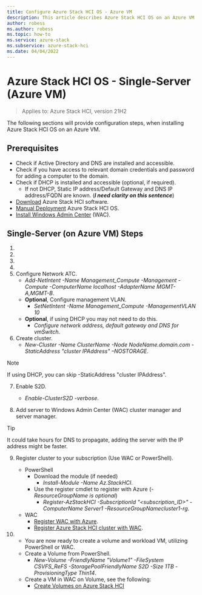 ```yaml
---
title: Configure Azure Stack HCI OS - Azure VM
description: This article describes Azure Stack HCI OS on an Azure VM
author: robess
ms.author: robess
ms.topic: how-to
ms.service: azure-stack
ms.subservice: azure-stack-hci
ms.date: 04/04/2022
---
```


# **Azure Stack HCI OS - Single-Server (Azure VM)**
> Applies to: Azure Stack HCI, version 21H2

The following sections will provide configuration steps, when installing Azure Stack HCI OS on an Azure VM.
## Prerequisites

- Check if Active Directory and DNS are installed and accessible.
- Check if you have access to relevant domain credentials and password for adding a computer to the domain.
- Check if DHCP is installed and accessible (optional, if required).
    - If not DHCP, Static IP address/Default Gateway and DNS IP address/FQDN are known. (***I need clarity on this sentence***)
- [Download](https://azure.microsoft.com/products/azure-stack/hci/hci-download/) Azure Stack HCI software.
- [Manual Deployment](/azure-stack/hci/deploy/operating-system#manual-deployment) Azure Stack HCI OS.
- [Install Windows Admin Center](https://docs.microsoft.com/windows-server/manage/windows-admin-center/deploy/install) (WAC).

## **Single-Server (on Azure VM) Steps**
1. 
2. 
3. 
4. 
5. Configure Network ATC.
    - *Add-NetIntent -Name Management_Compute -Management -Compute -ComputerName localhost -AdapterName MGMT-A,MGMT-B*.
    - **Optional**, Configure management VLAN.
        - *SetNetIntent -Name Management_Compute -ManagementVLAN 10*
    - **Optional**, if using DHCP you may not need to do this.
        - *Configure network address, default gateway and DNS for vmSwitch*.
6. Create cluster.
    - *New-Cluster -Name ClusterName -Node NodeName.domain.com -StaticAddress "cluster IPAddress" –NOSTORAGE*.

> [!NOTE]
> If using DHCP, you can skip -StaticAddress "cluster IPAddress".

7. Enable S2D.
    - *Enable-ClusterS2D -verbose*.

8. Add server to Windows Admin Center (WAC) cluster manager and server manager.

> [!TIP]
> It could take hours for DNS to propagate, adding the server with the IP address might be faster.

9. Register cluster to your subscription (Use WAC or PowerShell).
    - PowerShell
        - Download the module (if needed)
            - *Install-Module -Name Az.StackHCI*.
        - Use the register cmdlet to register with Azure (*-ResourceGroupName is optional*)
            - *Register-AzStackHCI -SubscriptionId "<subscription_ID>" -ComputerName Server1 -ResourceGroupNamecluster1-rg*.
    - WAC
        - [Register WAC with Azure](../manage/register-windows-admin-center.md).
        - [Register Azure Stack HCI cluster with WAC](../deploy/register-with-azure.md#register-a-cluster-using-windows-admin-center).

11. - You are now ready to create a volume and workload VM, utilizing PowerShell or WAC.
    - Create a Volume from PowerShell.
        - *New-Volume -FriendlyName "Volume1" -FileSystem CSVFS_ReFS -StoragePoolFriendlyName S2D -Size 1TB -ProvisioningType Thin14*.
    - Create a VM in WAC on Volume, see the following:
        - [Create Volumes on Azure Stack HCI](../manage/create-volumes.md)